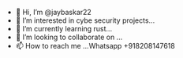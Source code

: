 - 👋 Hi, I’m @jaybaskar22
- 👀 I’m interested in cybe security projects...
- 🌱 I’m currently learning rust...
- 💞️ I’m looking to collaborate on ...
- 📫 How to reach me ...Whatsapp +918208147618

<!---
jaybaskar22/jaybaskar22 is a ✨ special ✨ repository because its `README.md` (this file) appears on your GitHub profile.
You can click the Preview link to take a look at your changes.
--->
